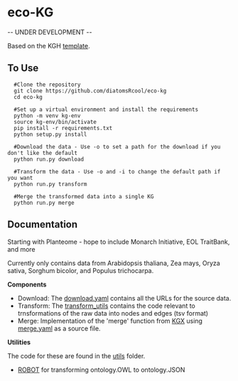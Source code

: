 eco-KG
================================================
-- UNDER DEVELOPMENT --

Based on the KGH [template](https://github.com/Knowledge-Graph-Hub/kg-dtm-template/generate). 

To Use
------------------------------------------------

```
  #Clone the repository
  git clone https://github.com/diatomsRcool/eco-kg
  cd eco-kg
  
  #Set up a virtual environment and install the requirements
  python -m venv kg-env
  source kg-env/bin/activate
  pip install -r requirements.txt
  python setup.py install
  
  #Download the data - Use -o to set a path for the download if you don't like the default
  python run.py download
  
  #Transform the data - Use -o and -i to change the default path if you want
  python run.py transform
  
  #Merge the transformed data into a single KG
  python run.py merge
```

Documentation
------------------------------------------------

Starting with Planteome - hope to include Monarch Initiative, EOL TraitBank, and more

Currently only contains data from Arabidopsis thaliana, Zea mays, Oryza sativa, Sorghum bicolor, and Populus trichocarpa.

**Components**

- Download: The [download.yaml](download.yaml) contains all the URLs for the source data.
- Transform: The [transform_utils](project_name/transform_utils) contains the code relevant to trnsformations of the raw data into nodes and edges (tsv format)
- Merge: Implementation of the 'merge' function from [KGX](https://github.com/biolink/kgx) using [merge.yaml](merge.yaml) as a source file.

**Utilities**

The code for these are found in the [utils](project_name/utils) folder.

- [ROBOT](https://github.com/ontodev/robot) for transforming ontology.OWL to ontology.JSON
